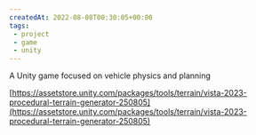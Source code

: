 ```yaml
---
createdAt: 2022-08-08T00:30:05+00:00
tags: 
 - project
 - game
 - unity
---
```

A Unity game focused on vehicle physics and planning

[https://assetstore.unity.com/packages/tools/terrain/vista-2023-procedural-terrain-generator-250805](https://assetstore.unity.com/packages/tools/terrain/vista-2023-procedural-terrain-generator-250805)